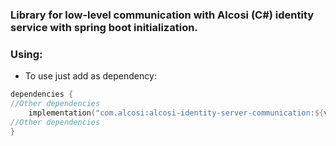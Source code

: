 ### Library for low-level communication with Alcosi (C#) identity service with spring boot initialization.

### Using:
- To use just add as dependency:

````kotlin
dependencies {
//Other dependencies
    implementation("com.alcosi:alcosi-identity-server-communication:${version}")
//Other dependencies
}
